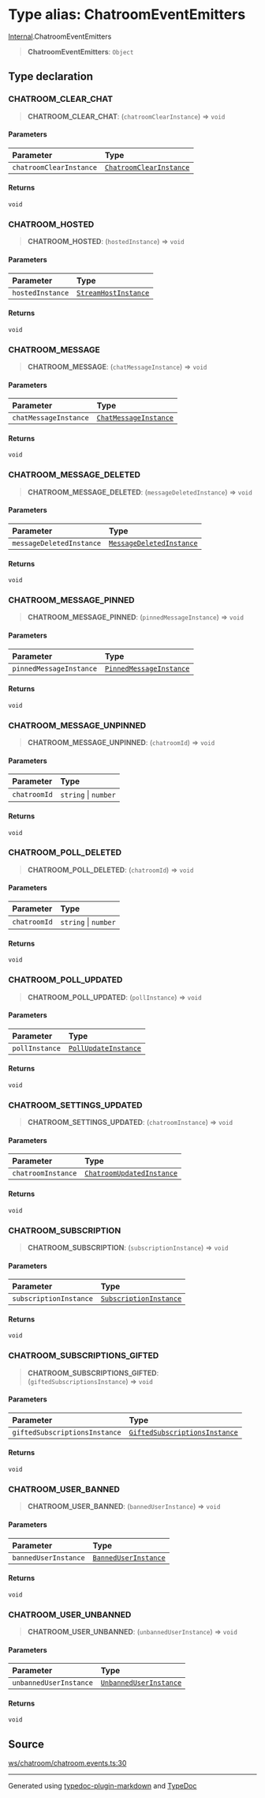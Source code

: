 # Type alias: ChatroomEventEmitters

[Internal](../index.md).ChatroomEventEmitters

> **ChatroomEventEmitters**: `Object`

## Type declaration

### CHATROOM\_CLEAR\_CHAT

> **CHATROOM\_CLEAR\_CHAT**: (`chatroomClearInstance`) => `void`

#### Parameters

| Parameter | Type |
| :------ | :------ |
| `chatroomClearInstance` | [`ChatroomClearInstance`](../classes/ChatroomClearInstance.md) |

#### Returns

`void`

### CHATROOM\_HOSTED

> **CHATROOM\_HOSTED**: (`hostedInstance`) => `void`

#### Parameters

| Parameter | Type |
| :------ | :------ |
| `hostedInstance` | [`StreamHostInstance`](../classes/StreamHostInstance.md) |

#### Returns

`void`

### CHATROOM\_MESSAGE

> **CHATROOM\_MESSAGE**: (`chatMessageInstance`) => `void`

#### Parameters

| Parameter | Type |
| :------ | :------ |
| `chatMessageInstance` | [`ChatMessageInstance`](../classes/ChatMessageInstance.md) |

#### Returns

`void`

### CHATROOM\_MESSAGE\_DELETED

> **CHATROOM\_MESSAGE\_DELETED**: (`messageDeletedInstance`) => `void`

#### Parameters

| Parameter | Type |
| :------ | :------ |
| `messageDeletedInstance` | [`MessageDeletedInstance`](../classes/MessageDeletedInstance.md) |

#### Returns

`void`

### CHATROOM\_MESSAGE\_PINNED

> **CHATROOM\_MESSAGE\_PINNED**: (`pinnedMessageInstance`) => `void`

#### Parameters

| Parameter | Type |
| :------ | :------ |
| `pinnedMessageInstance` | [`PinnedMessageInstance`](../classes/PinnedMessageInstance.md) |

#### Returns

`void`

### CHATROOM\_MESSAGE\_UNPINNED

> **CHATROOM\_MESSAGE\_UNPINNED**: (`chatroomId`) => `void`

#### Parameters

| Parameter | Type |
| :------ | :------ |
| `chatroomId` | `string` \| `number` |

#### Returns

`void`

### CHATROOM\_POLL\_DELETED

> **CHATROOM\_POLL\_DELETED**: (`chatroomId`) => `void`

#### Parameters

| Parameter | Type |
| :------ | :------ |
| `chatroomId` | `string` \| `number` |

#### Returns

`void`

### CHATROOM\_POLL\_UPDATED

> **CHATROOM\_POLL\_UPDATED**: (`pollInstance`) => `void`

#### Parameters

| Parameter | Type |
| :------ | :------ |
| `pollInstance` | [`PollUpdateInstance`](../classes/PollUpdateInstance.md) |

#### Returns

`void`

### CHATROOM\_SETTINGS\_UPDATED

> **CHATROOM\_SETTINGS\_UPDATED**: (`chatroomInstance`) => `void`

#### Parameters

| Parameter | Type |
| :------ | :------ |
| `chatroomInstance` | [`ChatroomUpdatedInstance`](../classes/ChatroomUpdatedInstance.md) |

#### Returns

`void`

### CHATROOM\_SUBSCRIPTION

> **CHATROOM\_SUBSCRIPTION**: (`subscriptionInstance`) => `void`

#### Parameters

| Parameter | Type |
| :------ | :------ |
| `subscriptionInstance` | [`SubscriptionInstance`](../classes/SubscriptionInstance.md) |

#### Returns

`void`

### CHATROOM\_SUBSCRIPTIONS\_GIFTED

> **CHATROOM\_SUBSCRIPTIONS\_GIFTED**: (`giftedSubscriptionsInstance`) => `void`

#### Parameters

| Parameter | Type |
| :------ | :------ |
| `giftedSubscriptionsInstance` | [`GiftedSubscriptionsInstance`](../classes/GiftedSubscriptionsInstance.md) |

#### Returns

`void`

### CHATROOM\_USER\_BANNED

> **CHATROOM\_USER\_BANNED**: (`bannedUserInstance`) => `void`

#### Parameters

| Parameter | Type |
| :------ | :------ |
| `bannedUserInstance` | [`BannedUserInstance`](../classes/BannedUserInstance.md) |

#### Returns

`void`

### CHATROOM\_USER\_UNBANNED

> **CHATROOM\_USER\_UNBANNED**: (`unbannedUserInstance`) => `void`

#### Parameters

| Parameter | Type |
| :------ | :------ |
| `unbannedUserInstance` | [`UnbannedUserInstance`](../classes/UnbannedUserInstance.md) |

#### Returns

`void`

## Source

[ws/chatroom/chatroom.events.ts:30](https://github.com/zSoulweaver/kient/blob/cb3a38e/src/ws/chatroom/chatroom.events.ts#L30)

***

Generated using [typedoc-plugin-markdown](https://www.npmjs.com/package/typedoc-plugin-markdown) and [TypeDoc](https://typedoc.org/)
